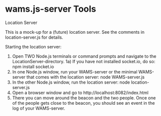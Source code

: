 wams.js-server Tools
==============

Location Server

This is a mock-up for a (future) location server. See the comments in location-server.js for details.

Starting the location server:
1) Open TWO Node.js terminals or command prompts and navigate to the LocationServer-directory.
1a) If you have not installed socket.io, do so:
npm install socket.io
2) In one Node.js window, run your WAMS-server or the minimal WAMS-server that comes with the location server:
node WAMS-server.js
3) In the other Node.js window, run the location server:
node location-server.js
4) Open a browser window and go to http://localhost:8082/index.html
5) There you can move around the beacon and the two people. Once one of the people gets close to the beacon, you should see an event in the log of your WAMS-server.
